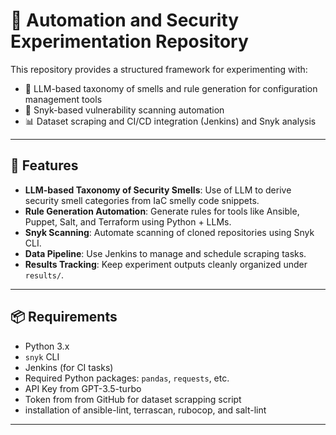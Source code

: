 # 🔬 Automation and Security Experimentation Repository

This repository provides a structured framework for experimenting with:

- 🧠 LLM-based taxonomy of smells and rule generation for configuration management tools  
- 🔐 Snyk-based vulnerability scanning automation  
- 📊 Dataset scraping and CI/CD integration (Jenkins) and Snyk analysis

---

## 🚀 Features

- **LLM-based Taxonomy of Security Smells**: Use of LLM to derive security smell categories from IaC smelly code snippets.
- **Rule Generation Automation**: Generate rules for tools like Ansible, Puppet, Salt, and Terraform using Python + LLMs.
- **Snyk Scanning**: Automate scanning of cloned repositories using Snyk CLI.
- **Data Pipeline**: Use Jenkins to manage and schedule scraping tasks.
- **Results Tracking**: Keep experiment outputs cleanly organized under `results/`.

---

## 📦 Requirements

- Python 3.x
- `snyk` CLI
- Jenkins (for CI tasks)
- Required Python packages: `pandas`, `requests`, etc.
- API Key from GPT-3.5-turbo
- Token from from GitHub for dataset scrapping script
- installation of ansible-lint, terrascan, rubocop, and salt-lint

---

